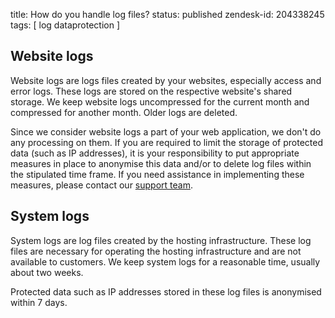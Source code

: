 title: How do you handle log files?
status: published
zendesk-id: 204338245
tags: [ log dataprotection ]

## Website logs

Website logs are logs files created by your websites, especially access and error logs. These logs are stored on the respective website's shared storage. We keep website logs uncompressed for the current month and compressed for another month. Older logs are deleted.

Since we consider website logs a part of your web application, we don't do any processing on them. If you are required to limit the storage of protected data (such as IP addresses), it is your responsibility to put appropriate measures in place to anonymise this data and/or to delete log files within the stipulated time frame. If you need assistance in implementing these measures, please contact our [support team](https://freistil.zendesk.com/hc/en-us/articles/201084645 "Technical support for freistilbox").


## System logs

System logs are log files created by the hosting infrastructure. These log files are necessary for operating the hosting infrastructure and are not available to customers. We keep system logs for a reasonable time, usually about two weeks. 

Protected data such as IP addresses stored in these log files is anonymised within 7 days.
